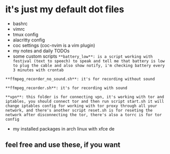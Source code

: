 # it's just my default dot files

* bashrc
* vimrc
* tmux config
* alacritty config
* coc settings (coc-nvim is a vim plugin)
* my notes and daily TODOs
* some custom scripts
`**battery_low**: is a script working with festival (text to speech) to speak and tell
me that battery is low to plug the cable and also show notify, i'm checking battery every 3 minutes
with crontab`

`**ffmpeg_recorder_no_sound.sh**: it's for recording without sound`

`**ffmpeg_recorder.sh**: it's for recording with sound`

`**vpn**: this folder is for connecting vpn, it's working with tor and iptables, you should connect tor and then
run script start.sh it will change iptables config for working with tor proxy through all your network, and there's
another script reset.sh is for reseting the network after disconnecting the tor, there's also a torrc is for tor config`
* my installed packages in arch linux with xfce de

## feel free and use these, if you want
